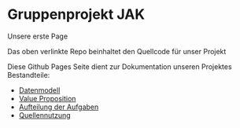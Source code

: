 # Gruppenprojekt JAK

Unsere erste Page

Das oben verlinkte Repo beinhaltet den Quellcode für unser Projekt

Diese Github Pages Seite dient zur Dokumentation unseren Projektes
Bestandteile:

- [Datenmodell](assets\images\Datenmodell.jpg)
- [Value Proposition](https://www.google.com)
- [Aufteilung der Aufgaben](https://www.google.com)
- [Quellennutzung](https://www.google.com)